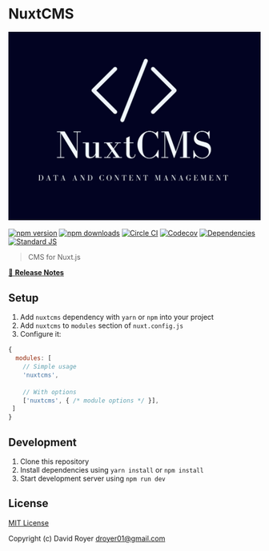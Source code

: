 # NuxtCMS

![NuxtCMS Logo](./nuxtcms-logo.png)

<!-- [![npm (scoped with tag)](https://img.shields.io/npm/v/wpapi-js/latest.svg?style=flat-square)](https://npmjs.com/package/wpapi-js)
[![npm](https://img.shields.io/npm/dt/wpapi-js.svg?style=flat-square)](https://npmjs.com/package/wpapi-js)
[![CircleCI](https://img.shields.io/circleci/project/github/davidroyer/wpapi-js.svg?style=flat-square)](https://circleci.com/gh/davidroyer/wpapi-js)
[![Codecov](https://img.shields.io/codecov/c/github/davidroyer/wpapi-js.svg?style=flat-square)](https://codecov.io/gh/davidroyer/wpapi-js)
[![Dependencies](https://david-dm.org/davidroyer/wpapi-js/status.svg?style=flat-square)](https://david-dm.org/davidroyer/wpapi-js)
[![js-standard-style](https://img.shields.io/badge/code_style-standard-brightgreen.svg?style=flat-square)](http://standardjs.com) -->

[![npm version][npm-version-src]][npm-version-href]
[![npm downloads][npm-downloads-src]][npm-downloads-href]
[![Circle CI][circle-ci-src]][circle-ci-href]
[![Codecov][codecov-src]][codecov-href]
[![Dependencies][david-dm-src]][david-dm-href]
[![Standard JS][standard-js-src]][standard-js-href]


> CMS for Nuxt.js

[📖 **Release Notes**](./CHANGELOG.md)

## Setup

1. Add `nuxtcms` dependency with `yarn` or `npm` into your project
2. Add `nuxtcms` to `modules` section of `nuxt.config.js`
3. Configure it:

```js
{
  modules: [
    // Simple usage
    'nuxtcms',

    // With options
    ['nuxtcms', { /* module options */ }],
 ]
}
```


## Development

1. Clone this repository
2. Install dependencies using `yarn install` or `npm install`
3. Start development server using `npm run dev`

## License

[MIT License](./LICENSE)

Copyright (c) David Royer <droyer01@gmail.com>

<!-- Badges -->
[npm-version-src]: https://img.shields.io/npm/dt/@droyer/nuxtcms.svg?style=flat-square
[npm-version-href]: https://npmjs.com/package/@droyer/nuxtcms
[npm-downloads-src]: https://img.shields.io/npm/v/@droyer/nuxtcms/latest.svg?style=flat-square
[npm-downloads-href]: https://npmjs.com/package/@droyer/nuxtcms
[circle-ci-src]: https://img.shields.io/circleci/project/github/davidroyer/nuxtcms.svg?style=flat-square
[circle-ci-href]: https://circleci.com/gh/davidroyer/nuxtcms
[codecov-src]: https://img.shields.io/codecov/c/github/davidroyer/nuxtcms.svg?style=flat-square
[codecov-href]: https://codecov.io/gh/davidroyer/nuxtcms
[david-dm-src]: https://david-dm.org/davidroyer/@droyer/nuxtcms/status.svg?style=flat-square
[david-dm-href]: https://david-dm.org/davidroyer/@droyer/nuxtcms
[standard-js-src]: https://img.shields.io/badge/code_style-standard-brightgreen.svg?style=flat-square
[standard-js-href]: https://standardjs.com
